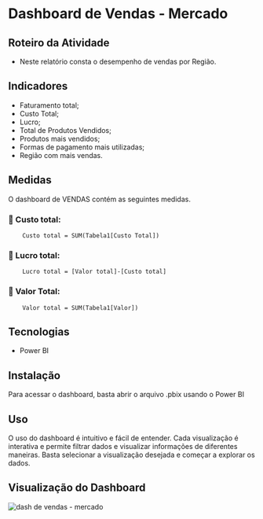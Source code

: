 
# Dashboard de Vendas - Mercado 

## Roteiro da Atividade

- Neste relatório consta o desempenho de vendas por Região.

## Indicadores

- Faturamento total;
- Custo Total;
- Lucro;
- Total de Produtos Vendidos;
- Produtos mais vendidos;
- Formas de pagamento mais utilizadas;
- Região com mais vendas.


## Medidas
O dashboard de VENDAS contém as seguintes medidas.

### 🧮 Custo total:
        Custo total = SUM(Tabela1[Custo Total])

### 🧮 Lucro total:
        Lucro total = [Valor total]-[Custo total]

### 🧮 Valor Total:
        Valor total = SUM(Tabela1[Valor])       

## Tecnologias

- Power BI

## Instalação

Para acessar o dashboard, basta abrir o arquivo .pbix usando o Power BI

## Uso

O uso do dashboard é intuitivo e fácil de entender. Cada visualização é interativa e permite filtrar dados e visualizar informações de diferentes maneiras. Basta selecionar a visualização desejada e começar a explorar os dados.

## Visualização do Dashboard
![dash de vendas - mercado](https://github.com/user-attachments/assets/a6a619d7-902a-40d8-9b90-f6b1a7bea251)